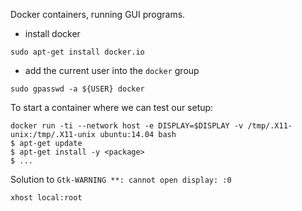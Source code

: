 Docker containers, running GUI programs.

- install docker
```
sudo apt-get install docker.io
```

- add the current user into the `docker` group
```
sudo gpasswd -a ${USER} docker
```

To start a container where we can test our setup:
```
docker run -ti --network host -e DISPLAY=$DISPLAY -v /tmp/.X11-unix:/tmp/.X11-unix ubuntu:14.04 bash
$ apt-get update
$ apt-get install -y <package>
$ ...
```

Solution to `Gtk-WARNING **: cannot open display: :0`
```
xhost local:root
```

